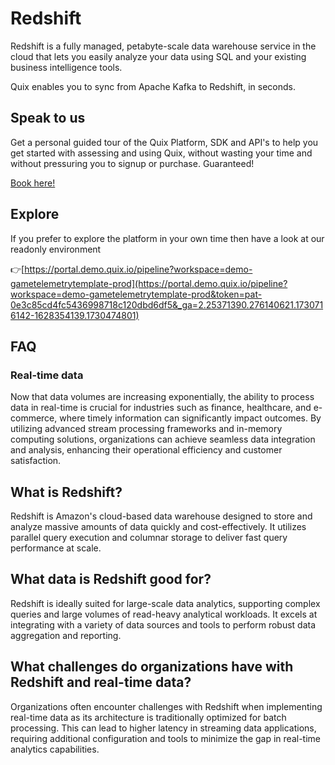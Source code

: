 <!--[tech-name]-->
# Redshift

<!--[ai-blurb-about-tech]-->
Redshift is a fully managed, petabyte-scale data warehouse service in the cloud that lets you easily analyze your data using SQL and your existing business intelligence tools.

Quix enables you to sync from Apache Kafka <span id="to_or_from">to</span> <span id="techname">Redshift</span>, in seconds.

## Speak to us

Get a personal guided tour of the Quix Platform, SDK and API's to help you get started with assessing and using Quix, without wasting your time and without pressuring you to signup or purchase. Guaranteed!

[Book here!](https://share.hsforms.com/1iW0TmZzKQMChk0lxd_tGiw4yjw2?__hstc=175542013.19c333c2ae8002be5fbc6a17a447e442.1730474801833.1730474801833.1730716142494.2&__hssc=175542013.2.1730716142494&__hsfp=3927774151)

## Explore

If you prefer to explore the platform in your own time then have a look at our readonly environment

👉[https://portal.demo.quix.io/pipeline?workspace=demo-gametelemetrytemplate-prod](https://portal.demo.quix.io/pipeline?workspace=demo-gametelemetrytemplate-prod&token=pat-0e3c85cd4fc5436998718c120dbd6df5&_ga=2.25371390.276140621.1730716142-1628354139.1730474801)

## FAQ

### Real-time data

Now that data volumes are increasing exponentially, the ability to process data in real-time is crucial for industries such as finance, healthcare, and e-commerce, where timely information can significantly impact outcomes. By utilizing advanced stream processing frameworks and in-memory computing solutions, organizations can achieve seamless data integration and analysis, enhancing their operational efficiency and customer satisfaction.

## What is <span id="techname">Redshift</span>?

<!--[tech-seo-text]-->
Redshift is Amazon's cloud-based data warehouse designed to store and analyze massive amounts of data quickly and cost-effectively. It utilizes parallel query execution and columnar storage to deliver fast query performance at scale.

## What data is <span id="techname">Redshift</span> good for?

<!--[tech-data-seo-text]-->
Redshift is ideally suited for large-scale data analytics, supporting complex queries and large volumes of read-heavy analytical workloads. It excels at integrating with a variety of data sources and tools to perform robust data aggregation and reporting.

## What challenges do organizations have with <span id="techname">Redshift</span> and real-time data?

<!--[tech-challenges-seo-text]-->
Organizations often encounter challenges with Redshift when implementing real-time data as its architecture is traditionally optimized for batch processing. This can lead to higher latency in streaming data applications, requiring additional configuration and tools to minimize the gap in real-time analytics capabilities.